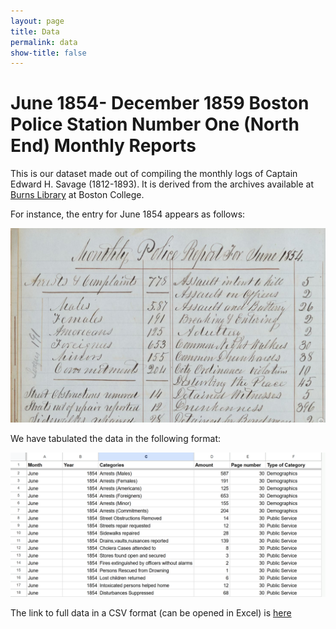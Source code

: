 ```yaml
---
layout: page
title: Data
permalink: data
show-title: false
---
```

# June 1854- December 1859 Boston Police Station Number One (North End) Monthly Reports

This is our dataset made out of compiling the monthly logs of Captain Edward H. Savage (1812-1893). It is derived from the archives available at [Burns Library](https://libguides.bc.edu/burns) at Boston College. 

For instance, the entry for June 1854 appears as follows: 

<p align="center">
    <img src="assets/img/archive_screenshot.png" />
</p>


We have tabulated the data in the following format:

<p align="center">
    <img src="assets/img/data_screenshot.png" />
</p>

The link to full data in a CSV format (can be opened in Excel) is [here](https://github.com/BCDigSchol/policedata/blob/main/data/police_data.csv)
